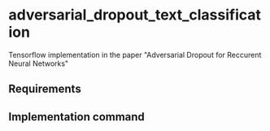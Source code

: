 # adversarial_dropout_text_classification

Tensorflow implementation in the paper "Adversarial Dropout for Reccurent Neural Networks"

## Requirements


## Implementation command
